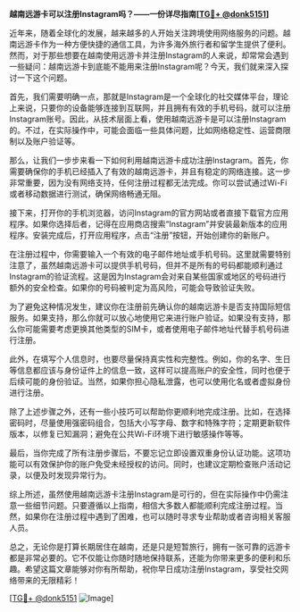 **越南远游卡可以注册Instagram吗？——一份详尽指南[[TG💪+ @donk5151](https://t.me/s/donk5151)]**

近年来，随着全球化的发展，越来越多的人开始关注跨境使用网络服务的问题。越南远游卡作为一种方便快捷的通信工具，为许多海外旅行者和留学生提供了便利。然而，对于那些想要在越南使用远游卡并注册Instagram的人来说，却常常会遇到一些疑问：越南远游卡到底能不能用来注册Instagram呢？今天，我们就来深入探讨一下这个问题。

首先，我们需要明确一点，那就是Instagram是一个全球化的社交媒体平台，理论上来说，只要你的设备能够连接到互联网，并且拥有有效的手机号码，就可以注册Instagram账号。因此，从技术层面上看，使用越南远游卡是可以注册Instagram的。不过，在实际操作中，可能会面临一些具体问题，比如网络稳定性、运营商限制以及账户验证等。

那么，让我们一步步来看一下如何利用越南远游卡成功注册Instagram。首先，你需要确保你的手机已经插入了有效的越南远游卡，并且有稳定的网络连接。这一步非常重要，因为没有网络支持，任何注册过程都无法完成。你可以尝试通过Wi-Fi或者移动数据进行测试，确保网络畅通无阻。

接下来，打开你的手机浏览器，访问Instagram的官方网站或者直接下载官方应用程序。如果你选择后者，记得在应用商店搜索“Instagram”并安装最新版本的应用程序。安装完成后，打开应用程序，点击“注册”按钮，开始创建你的新账户。

在注册过程中，你需要输入一个有效的电子邮件地址或手机号码。这里就需要特别注意了，虽然越南远游卡可以提供手机号码，但并不是所有的号码都能顺利通过Instagram的验证流程。这是因为Instagram会对来自某些国家或地区的号码进行额外的安全检查。如果你的号码被判定为高风险，可能会导致验证失败。

为了避免这种情况发生，建议你在注册前先确认你的越南远游卡是否支持国际短信服务。如果支持，那么你就可以放心地使用它来进行账户验证。如果没有支持，那么你可能需要考虑更换其他类型的SIM卡，或者使用电子邮件地址代替手机号码进行注册。

此外，在填写个人信息时，也要尽量保持真实性和完整性。例如，你的名字、生日等信息都应该与身份证件上的信息一致，这样可以提高账户的安全性，同时也便于后续可能的身份验证。当然，如果你担心隐私泄露，也可以使用化名或者虚拟身份进行注册。

除了上述步骤之外，还有一些小技巧可以帮助你更顺利地完成注册。比如，在选择密码时，尽量使用强密码组合，包括大小写字母、数字和特殊字符；定期更新软件版本，以修复已知漏洞；避免在公共Wi-Fi环境下进行敏感操作等等。

最后，当你完成了所有注册步骤后，不要忘记立即设置双重身份认证功能。这项功能可以有效保护你的账户免受未经授权的访问。同时，也建议定期检查账户活动记录，以便及时发现异常行为。

综上所述，虽然使用越南远游卡注册Instagram是可行的，但在实际操作中仍需注意一些细节问题。只要遵循以上指南，相信大多数人都能顺利完成注册过程。当然，如果你在注册过程中遇到了困难，也可以随时寻求专业帮助或者咨询相关客服人员。

总之，无论你是打算长期居住在越南，还是只是短暂旅行，拥有一张可靠的远游卡都是非常必要的。它不仅能让你随时随地保持联系，还能为你带来更多的便利和乐趣。希望这篇文章能够对你有所帮助，祝你早日成功注册Instagram，享受社交网络带来的无限精彩！

[[TG💪+ @donk5151](https://t.me/s/donk5151) ![Image](https://i.postimg.cc/rwNCRYN7/Snipaste-2025-04-30-17-27-05.png)]